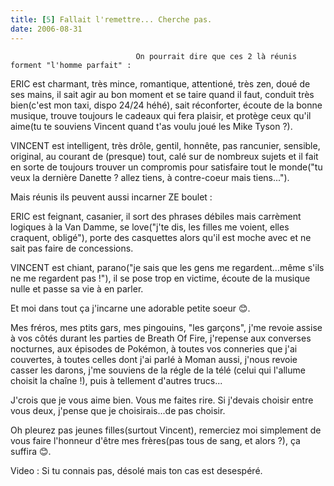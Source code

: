 ```yaml
---
title: [5] Fallait l'remettre... Cherche pas.
date: 2006-08-31
---
```





                                On pourrait dire que ces 2 là réunis forment "l'homme parfait" :
ERIC est charmant, très mince, romantique, attentioné, très zen, doué de ses mains, il sait agir au bon moment et se taire quand il faut, conduit très bien(c'est mon taxi, dispo 24/24 héhé), sait réconforter, écoute de la bonne musique, trouve toujours le cadeaux qui fera plaisir, et protège ceux qu'il aime(tu te souviens Vincent quand t'as voulu joué les Mike Tyson ?).

VINCENT est intelligent, très drôle, gentil, honnête, pas rancunier, sensible, original, au courant de (presque) tout, calé sur de nombreux sujets et il fait en sorte de toujours trouver un compromis pour satisfaire tout le monde("tu veux la dernière Danette ? allez tiens, à contre-coeur mais tiens...").

Mais réunis ils peuvent aussi incarner ZE boulet :

ERIC est feignant, casanier, il sort des phrases débiles mais carrèment logiques à la Van Damme, se love("j'te dis, les filles me voient, elles craquent, obligé"), porte des casquettes alors qu'il est moche avec et ne sait pas faire de concessions.

VINCENT est chiant, parano("je sais que les gens me regardent...même s'ils ne me regardent pas !"), il se pose trop en victime, écoute de la musique nulle et passe sa vie à en parler.

Et moi dans tout ça j'incarne une adorable petite soeur 😊. 

Mes fréros, mes ptits gars, mes pingouins, "les garçons", j'me revoie assise à vos côtés durant les parties de Breath Of Fire, j'repense aux converses nocturnes, aux épisodes de Pokémon, à toutes vos conneries que j'ai couvertes, à toutes celles dont j'ai parlé à Moman aussi, j'nous revoie casser les darons, j'me souviens de la régle de la télé (celui qui l'allume choisit la chaîne !), puis à tellement d'autres trucs...

J'crois que je vous aime bien. Vous me faites rire. Si j'devais choisir entre vous deux, j'pense que je choisirais...de pas choisir.

Oh pleurez pas jeunes filles(surtout Vincent), remerciez moi simplement de vous faire l'honneur d'être mes frères(pas tous de sang, et alors ?), ça suffira 😊.


Video : Si tu connais pas, désolé mais ton cas est desespéré. 
            
